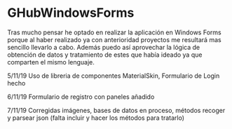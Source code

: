 # GHubWindowsForms
Tras mucho pensar he optado en realizar la aplicación en Windows Forms porque al haber realizado ya con anterioridad proyectos me resultará mas sencillo llevarlo a cabo. Además puedo así aprovechar la lógica de obtención de datos y tratamiento de estes que había ideado ya que comparten el mismo lenguaje.

5/11/19 Uso de libreria de componentes MaterialSkin, Formulario de Login hecho

6/11/19 Formulario de registro con paneles añadido

7/11/19 Corregidas imágenes, bases de datos en proceso, métodos recoger y parsear json (falta incluir y hacer los métodos para tratarlo)
